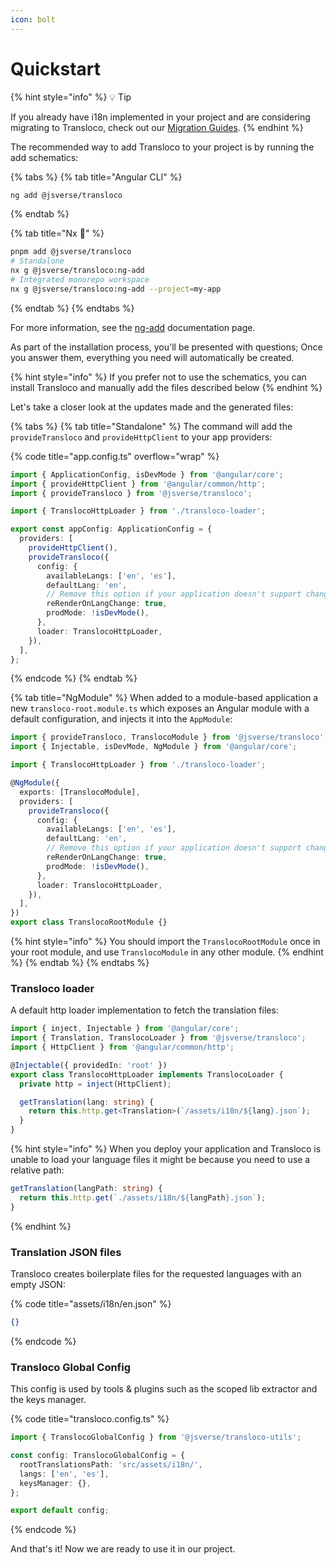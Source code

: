 ```yaml
---
icon: bolt
---
```


# Quickstart

{% hint style="info" %}
💡 Tip

If you already have i18n implemented in your project and are considering migrating to Transloco, check out our [Migration Guides](broken-reference).
{% endhint %}

The recommended way to add Transloco to your project is by running the add schematics:

{% tabs %}
{% tab title="Angular CLI" %}
```bash
ng add @jsverse/transloco
```
{% endtab %}

{% tab title="Nx 🐋" %}
```bash
pnpm add @jsverse/transloco
# Standalone
nx g @jsverse/transloco:ng-add
# Integrated monorepo workspace
nx g @jsverse/transloco:ng-add --project=my-app


```
{% endtab %}
{% endtabs %}

For more information, see the [ng-add](../developer-tools/schematics/ng-add.md) documentation page.

As part of the installation process, you'll be presented with questions; Once you answer them, everything you need will automatically be created.&#x20;

{% hint style="info" %}
If you prefer not to use the schematics, you can install Transloco and manually add the files described below
{% endhint %}

Let's take a closer look at the updates made and the generated files:

{% tabs %}
{% tab title="Standalone" %}
The command will add the `provideTransloco` and `provideHttpClient` to your app providers:

{% code title="app.config.ts" overflow="wrap" %}
```typescript
import { ApplicationConfig, isDevMode } from '@angular/core';
import { provideHttpClient } from '@angular/common/http';
import { provideTransloco } from '@jsverse/transloco';

import { TranslocoHttpLoader } from './transloco-loader';

export const appConfig: ApplicationConfig = {
  providers: [
    provideHttpClient(),
    provideTransloco({
      config: {
        availableLangs: ['en', 'es'],
        defaultLang: 'en',
        // Remove this option if your application doesn't support changing language in runtime.
        reRenderOnLangChange: true,
        prodMode: !isDevMode(),
      },
      loader: TranslocoHttpLoader,
    }),
  ],
};
```
{% endcode %}
{% endtab %}

{% tab title="NgModule" %}
When added to a module-based application a new `transloco-root.module.ts` which exposes an Angular module with a default configuration, and injects it into the `AppModule`:

```typescript
import { provideTransloco, TranslocoModule } from '@jsverse/transloco';
import { Injectable, isDevMode, NgModule } from '@angular/core';

import { TranslocoHttpLoader } from './transloco-loader';

@NgModule({
  exports: [TranslocoModule],
  providers: [
    provideTransloco({
      config: {
        availableLangs: ['en', 'es'],
        defaultLang: 'en',
        // Remove this option if your application doesn't support changing language in runtime.
        reRenderOnLangChange: true,
        prodMode: !isDevMode(),
      },
      loader: TranslocoHttpLoader,
    }),
  ],
})
export class TranslocoRootModule {}
```

{% hint style="info" %}
You should import the `TranslocoRootModule` once in your root module, and use `TranslocoModule` in any other module.
{% endhint %}
{% endtab %}
{% endtabs %}

### **Transloco loader**[**​**](https://jsverse.github.io/transloco/docs/getting-started/installation?app-type=ng-module#transloco-loader)

A default http loader implementation to fetch the translation files:

```typescript
import { inject, Injectable } from '@angular/core';
import { Translation, TranslocoLoader } from '@jsverse/transloco';
import { HttpClient } from '@angular/common/http';

@Injectable({ providedIn: 'root' })
export class TranslocoHttpLoader implements TranslocoLoader {
  private http = inject(HttpClient);

  getTranslation(lang: string) {
    return this.http.get<Translation>(`/assets/i18n/${lang}.json`);
  }
}
```

{% hint style="info" %}
When you deploy your application and Transloco is unable to load your language files it might be because you need to use a relative path:

```typescript
getTranslation(langPath: string) {
  return this.http.get(`./assets/i18n/${langPath}.json`);
}
```
{% endhint %}

### **Translation JSON files**[**​**](https://jsverse.github.io/transloco/docs/getting-started/installation?app-type=ng-module#translation-json-files)

Transloco creates boilerplate files for the requested languages with an empty JSON:

{% code title="assets/i18n/en.json" %}
```json
{}
```
{% endcode %}

### **Transloco Global Config**[**​**](https://jsverse.github.io/transloco/docs/getting-started/installation?app-type=ng-module#transloco-global-config)

This config is used by tools & plugins such as the scoped lib extractor and the keys manager.

{% code title="transloco.config.ts" %}
```typescript
import { TranslocoGlobalConfig } from '@jsverse/transloco-utils';

const config: TranslocoGlobalConfig = {
  rootTranslationsPath: 'src/assets/i18n/',
  langs: ['en', 'es'],
  keysManager: {},
};

export default config;
```
{% endcode %}

And that's it! Now we are ready to use it in our project.
